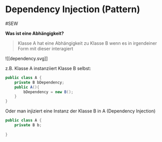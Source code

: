 # Dependency Injection (Pattern)
#SEW 

**Was ist eine Abhängigkeit?**

> Klasse A hat eine Abhängigkeit zu Klasse B wenn es in irgendeiner Form mit dieser interagiert

![[dependency.svg]]

z.B. Klasse A instanziiert Klasse B selbst:

```java
public class A {
	private B bDependency;
	public A(){
		bDependency = new B();
	}
}
```

Oder man injiziert eine Instanz der Klasse B in A (Dependency Injection)

```java
public class A {
	private B b;
	
}
```